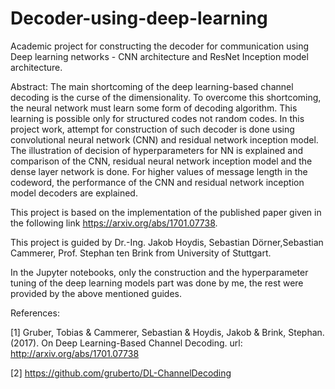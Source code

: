 # Decoder-using-deep-learning
Academic project for constructing the decoder for communication using Deep learning networks - CNN architecture and ResNet Inception model architecture.

Abstract:
The main shortcoming of the deep learning-based channel decoding is the curse of the dimensionality.
To overcome this shortcoming, the neural network must learn some form of
decoding algorithm. This learning is possible only for structured codes not random codes.
In this project work, attempt for construction of such decoder is done using convolutional
neural network (CNN) and residual network inception model. The illustration of decision of
hyperparameters for NN is explained and comparison of the CNN, residual neural network
inception model and the dense layer network is done. For higher values of message length in
the codeword, the performance of the CNN and residual network inception model decoders
are explained.

This project is based on the implementation of the published paper given in the following link https://arxiv.org/abs/1701.07738.

This project is guided by Dr.-Ing. Jakob Hoydis, Sebastian Dörner,Sebastian Cammerer, Prof. Stephan ten Brink from University of Stuttgart.

In the Jupyter notebooks, only the construction and the hyperparameter tuning of the deep learning models part was done by me, the rest were provided by the above mentioned guides.

References:

[1] Gruber, Tobias & Cammerer, Sebastian & Hoydis, Jakob & Brink, Stephan. (2017). On Deep Learning-Based Channel Decoding. url: http://arxiv.org/abs/1701.07738

[2] https://github.com/gruberto/DL-ChannelDecoding

